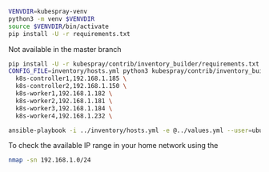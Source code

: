 ```sh
VENVDIR=kubespray-venv
python3 -m venv $VENVDIR
source $VENVDIR/bin/activate
pip install -U -r requirements.txt
```

Not available in the master branch
```sh
pip install -U -r kubespray/contrib/inventory_builder/requirements.txt
CONFIG_FILE=inventory/hosts.yml python3 kubespray/contrib/inventory_builder/inventory.py \
  k8s-controller1,192.168.1.185 \
  k8s-controller2,192.168.1.150 \
  k8s-worker1,192.168.1.182 \
  k8s-worker2,192.168.1.181 \
  k8s-worker3,192.168.1.184 \
  k8s-worker4,192.168.1.232 \

```

```sh
ansible-playbook -i ../inventory/hosts.yml -e @../values.yml --user=ubuntu --become --become-user=root cluster.yml
```

To check the available IP range in your home network using the

```sh
nmap -sn 192.168.1.0/24
```
